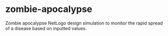 # zombie-apocalypse
Zombie apocalypse NetLogo design simulation to monitor the rapid spread of a disease based on inputted values.
